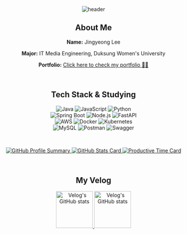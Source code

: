 <div align="center">
  <img src="https://capsule-render.vercel.app/api?type=waving&color=timeGradient&text=🦦%20Welcome%20to%20Jingyeong's%20GitHub%20🦦&animation=twinkling&fontSize=25&fontAlignY=40&fontAlign=50&height=200" alt="header" />
</div>

<h2 align="center">About Me</h2>
<div align="center">
  <p><strong>Name:</strong> Jingyeong Lee</p>
  <p><strong>Major:</strong> IT Media Engineering, Duksung Women's University</p>
  <p>
    <strong>Portfolio:</strong> 
    <a href="https://shorthaired-crush-256.notion.site/1661f2ea9c968000bfa4d5ca3167e48a?pvs=4" target="_blank">
      Click here to check my portfolio 💌💭
    </a>
  </p>
</div>

&nbsp;

<h2 align="center">Tech Stack & Studying</h2>
<div align="center">
  <img src="https://img.shields.io/badge/Java-007396?style=flat-square&logo=java&logoColor=white" alt="Java" />
  <img src="https://img.shields.io/badge/JavaScript-F7DF1E?style=flat-square&logo=javascript&logoColor=black" alt="JavaScript" />
  <img src="https://img.shields.io/badge/Python-3776AB?style=flat-square&logo=python&logoColor=white" alt="Python" />
</div>

<div align="center">
  <img src="https://img.shields.io/badge/Spring%20Boot-6DB33F?style=flat-square&logo=springboot&logoColor=white" alt="Spring Boot" />
  <img src="https://img.shields.io/badge/Node.js-339933?style=flat-square&logo=node.js&logoColor=white" alt="Node.js" />
  <img src="https://img.shields.io/badge/FastAPI-009688?style=flat-square&logo=fastapi&logoColor=white" alt="FastAPI" />
</div>

<div align="center">
  <img src="https://img.shields.io/badge/AWS-232F3E?style=flat-square&logo=amazonaws&logoColor=white" alt="AWS" />
  <img src="https://img.shields.io/badge/Docker-2496ED?style=flat-square&logo=docker&logoColor=white" alt="Docker" />
  <img src="https://img.shields.io/badge/Kubernetes-326CE5?style=flat-square&logo=kubernetes&logoColor=white" alt="Kubernetes" />
</div>

<div align="center">
  <img src="https://img.shields.io/badge/MySQL-4479A1?style=flat-square&logo=mysql&logoColor=white" alt="MySQL" />
  <img src="https://img.shields.io/badge/Postman-FF6C37?style=flat-square&logo=postman&logoColor=white" alt="Postman" />
  <img src="https://img.shields.io/badge/Swagger-85EA2D?style=flat-square&logo=swagger&logoColor=black" alt="Swagger" />
</div>

&nbsp;

<div align="center">
  <a href="https://github.com/alschlee">
    <img src="https://github-profile-summary-cards.vercel.app/api/cards/profile-details?username=alschlee&theme=github_dark" alt="GitHub Profile Summary">
  </a>
  <a href="https://github.com/alschlee">
    <img src="http://github-profile-summary-cards.vercel.app/api/cards/stats?username=alschlee&theme=github_dark" alt="GitHub Stats Card">
  </a>
  <a href="https://github.com/alschlee">
    <img src="http://github-profile-summary-cards.vercel.app/api/cards/productive-time?username=alschlee&theme=github_dark&utcOffset=9" alt="Productive Time Card">
  </a>
</div>

&nbsp;

<h2 align="center">My Velog</h2>
<div align="center">
  <a href="https://velog.io/@leejk1072">
    <img src="https://velog-readme-stats.vercel.app/api?name=leejk1072" alt="Velog's GitHub stats" style="height: 100px;" />
  </a>
  <a href="https://velog.io/@leejk1072">
    <img src="https://velog-readme-stats.vercel.app/api/list?name=leejk1072" alt="Velog's GitHub stats" style="height: 100px;" />
  </a>
</div>
